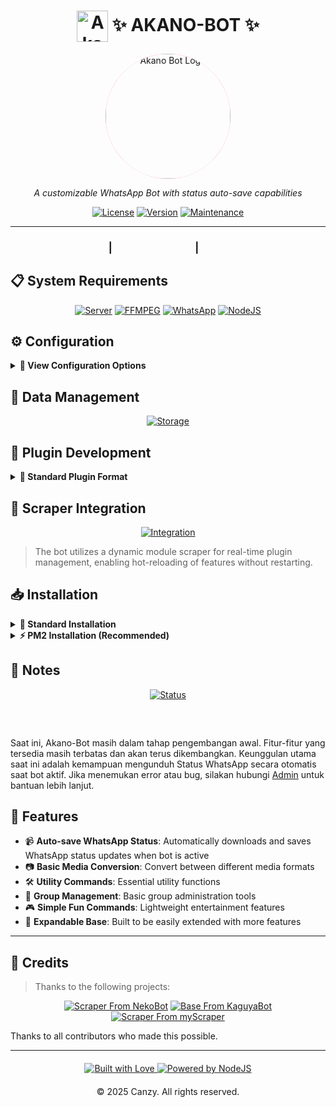<div align="center">

# <img src="https://files.catbox.moe/aonira.jpg" alt="Akano Bot Logo" width="50" style="vertical-align: middle; animation: float 3s ease-in-out infinite;"/> ✨ AKANO-BOT ✨

<img src="https://files.catbox.moe/aonira.jpg" alt="Akano Bot Logo" width="200" style="border-radius: 50%; box-shadow: 0 4px 8px rgba(0,0,0,0.1); animation: pulse 2s infinite;"/>

_A customizable WhatsApp Bot with status auto-save capabilities_

[![License](https://img.shields.io/badge/License-MIT-green.svg?style=for-the-badge)](https://opensource.org/licenses/MIT)
[![Version](https://img.shields.io/badge/Version-1.0.0-blue.svg?style=for-the-badge)](https://github.com/kutashiakano/Akano-Bot)
[![Maintenance](https://img.shields.io/badge/Maintained-Yes-success.svg?style=for-the-badge)](https://github.com/kutashiakano/Akano-Bot/commits/main)

<style>
@keyframes float {
  0% { transform: translateY(0px); }
  50% { transform: translateY(-10px); }
  100% { transform: translateY(0px); }
}

@keyframes pulse {
  0% { box-shadow: 0 0 0 0 rgba(255, 105, 180, 0.7); }
  70% { box-shadow: 0 0 0 10px rgba(255, 105, 180, 0); }
  100% { box-shadow: 0 0 0 0 rgba(255, 105, 180, 0); }
}
</style>

</div>

---

<div align="center">

### <span style="animation: slideIn 1s ease-in-out;">🚀 Lightweight</span> | <span style="animation: fadeIn 1.5s ease-in-out;">🧩 Customizable</span> | <span style="animation: bounceIn 2s ease-in-out;">📱 Status Auto-Save</span>

<style>
@keyframes slideIn {
  0% { transform: translateX(-100%); opacity: 0; }
  100% { transform: translateX(0); opacity: 1; }
}
@keyframes fadeIn {
  0% { opacity: 0; }
  100% { opacity: 1; }
}
@keyframes bounceIn {
  0% { transform: scale(0.3); opacity: 0; }
  50% { transform: scale(1.05); opacity: 1; }
  70% { transform: scale(0.9); }
  100% { transform: scale(1); }
}
</style>

</div>

## 📋 System Requirements

<div align="center">

[![Server](https://img.shields.io/badge/Server-1%20vCPU%20%7C%201GB%20RAM-ff69b4?style=flat&logo=amazon-aws)](https://cloud.google.com/)
[![FFMPEG](https://img.shields.io/badge/FFMPEG-Required-ff69b4?style=flat&logo=ffmpeg)](https://ffmpeg.org/)
[![WhatsApp](https://img.shields.io/badge/WhatsApp-Required-ff69b4?style=flat&logo=whatsapp)](https://www.whatsapp.com/)
[![NodeJS](https://img.shields.io/badge/NodeJS-v18+-ff69b4?style=flat&logo=node.js)](https://nodejs.org/)

</div>

## ⚙️ Configuration

<details>
<summary><b>📝 View Configuration Options</b></summary>

```javascript
global.owner = ["628xxxxxxx"]; // Your WhatsApp number

global.settings = {
  cover: "https://file/path.jpg", // Custom cover image
  footer: "Akano Bot WhatsApp", // Message footer

  packname: { name: "Akano", author: "Canzy" }, // Sticker branding

  version: require(process.cwd() + "/package.json").version, // Bot version

  message: {
    wait: "```Processing...```",
    errorF: "Feature temporarily unavailable due to technical issues",
    admin: "Admin-only feature",
    owner: "Owner-only feature",
    premium: "Premium users only",
    group: "Group-only feature",
    private: "Private chat only",
    botadmin: "Bot needs admin privileges",
  },

  dataname: "database.json", // Database filename
  sessions: "sessions", // Session storage
  sessionbot: "system/jadibot", // Bot clone sessions
  max_uploud: 50, // Max file upload size (MB)
  dot: "◦", // List marker
  reactSW: true, // React status 
  emojis: ["❤️", "💛", "💚", "💙", "💜"], // Emoji for react status if true

  sockection: {
    code_pairing: "AKANOBOT", // Pairing code
    use_pairing: true, // Enable pairing
    browser: "opera", // Browser signature
  },

  opts: {
    autoRead: true, // Auto-read messages
    selfMode: false, // Self-mode
    dmOnly: false, // DM-only mode
    groupOnly: false, // Group-only mode
    statusOnly: false, // Status-only mode
    queque: true, // Message queue
    multiprefix: true, // Multiple command prefixes
    noprefix: false, // No-prefix mode
  },
};
```

</details>

## 💾 Data Management

<div align="center">

[![Storage](https://img.shields.io/badge/Efficient-Data_Management-ff69b4?style=flat&logo=json)](https://github.com/kutashiakano/Akano-Bot)

</div>

## 🧩 Plugin Development

<details>
<summary><b>📘 Standard Plugin Format</b></summary>

### **Method 1:**

```javascript
let handler = async (m, { sock, usedPrefix, command, args, text, isOwner }) => {
  // Your code here
  m.reply("Hi, I'm Akano Bot! :3");
};

handler.command = Array | String; // Command trigger
handler.help = Array | String; // Help text
handler.example = String; // Usage example
handler.wait = Boolean; // Show wait message
handler.owner = Boolean; // Owner-only
handler.rowner = Boolean; // Real owner only
handler.group = Boolean; // Group-only
handler.private = Boolean; // Private chat only
handler.botAdmin = Boolean; // Requires bot admin
handler.premium = Boolean; // Premium users only
handler.admin = Boolean; // Admin-only
handler.error = Boolean; // Error tracking
handler.customPrefix = String; // Custom prefix
```

### **Method 2:**

```javascript
module.exports = {
   run: async (m, { sock }) => {
      // Your code here
      m.reply("Hi, I'm Akano Bot! :3")
   },
   command: Array|String, // Command trigger
   help: Array|String, // Help text
   example: String, // Usage example
   wait: Boolean, // Show wait message
   owner: Boolean, // Owner-only
   rowner: Boolean, // Real owner only
   group: Boolean, // Group-only
   private: Boolean, // Private chat only
   botAdmin: Boolean, // Requires bot admin
   premium: Boolean, // Premium users only
   admin: Boolean, // Admin-only
   error: Boolean, // Error tracking
   customPrefix: String // Custom prefix
}
```

### **Available Parameters:**

```javascript
async run(m, { 
  match, 
  usedPrefix, 
  noPrefix, 
  args, 
  command, 
  text, 
  participants, 
  groupMetadata, 
  user, 
  bot, 
  isROwner, 
  isOwner, 
  isRAdmin, 
  isAdmin, 
  isBotAdmin, 
  isPrems, 
  isBans, 
  chatUpdate 
})
```

### Event Handler Format

**Method 1:**

```javascript
let handler = (m) => m;
handler.before = async (m, { sock }) => {
  sock.reply(m.chat, `Event detected!`, m);
  return true;
};
module.exports = handler;
```

**Method 2:**

```javascript
module.exports = {
  async before(m, { sock }) {
    sock.reply(m.chat, `Event detected!`, m);
    return true;
  },
};
```

**Available Parameters:**

```javascript
async before(m, { 
  match, 
  participants, 
  groupMetadata, 
  user, 
  bot, 
  isROwner, 
  isOwner, 
  isRAdmin, 
  isAdmin, 
  isBotAdmin, 
  isPrems, 
  isBans, 
  chatUpdate 
})
```

</details>

## 🔌 Scraper Integration

<div align="center">

[![Integration](https://img.shields.io/badge/Module%20System-Dynamic-ff69b4?style=flat&logo=node.js)]()

</div>

> The bot utilizes a dynamic module scraper for real-time plugin management, enabling hot-reloading of features without restarting.

## 📥 Installation

<details>
<summary><b>🔧 Standard Installation</b></summary>

```bash
# Clone the repository
git clone https://github.com/kutashiakano/Akano-Bot

# Navigate to project directory
cd Akano-Bot

# Install dependencies
npm install #--no-bin-links

# Start the bot
npm start
```

</details>

<details>
<summary><b>⚡ PM2 Installation (Recommended)</b></summary>

```bash
# Install PM2 globally
npm install pm2 -g

# Install dependencies
npm install

# Start with PM2
pm2 start index.js && pm2 save && pm2 logs
```

</details>

## 📝 Notes

<div align="center">

[![Status](https://img.shields.io/badge/Development%20Phase-Alpha-ff69b4?style=flat&logo=git)](https://github.com/kutashiakano/Akano-Bot)

<div style="width:100%; margin:20px 0; animation: progressBar 3s ease-in-out forwards;">
  <div style="height:20px; background:linear-gradient(to right, #ff69b4, #ff1493); width:0%; border-radius:10px; animation: fillProgress 2s ease-out forwards 0.5s;">
    <span style="padding:0 10px; color:white; line-height:20px; font-size:12px;">Development Progress</span>
  </div>
</div>

<style>
@keyframes progressBar {
  0% { opacity: 0; }
  100% { opacity: 1; }
}
@keyframes fillProgress {
  0% { width: 0%; }
  100% { width: 35%; }
}
</style>

</div>

Saat ini, Akano-Bot masih dalam tahap pengembangan awal. Fitur-fitur yang tersedia masih terbatas dan akan terus dikembangkan. Keunggulan utama saat ini adalah kemampuan mengunduh Status WhatsApp secara otomatis saat bot aktif. Jika menemukan error atau bug, silakan hubungi [Admin](https://wa.me/6285150857272) untuk bantuan lebih lanjut.

## 🌟 Features

- 📹 **Auto-save WhatsApp Status**: Automatically downloads and saves WhatsApp status updates when bot is active
- 📷 **Basic Media Conversion**: Convert between different media formats
- 🛠️ **Utility Commands**: Essential utility functions
- 👥 **Group Management**: Basic group administration tools
- 🎮 **Simple Fun Commands**: Lightweight entertainment features
- 🔄 **Expandable Base**: Built to be easily extended with more features

---

## 🙏 Credits

> Thanks to the following projects:

<div align="center">

[![Scraper From NekoBot](https://img.shields.io/badge/Scraper-NekoBot-ff69b4?style=flat&logo=github)](https://github.com/AxellNetwork/NekoBot/tree/master/scrapers)
[![Base From KaguyaBot](https://img.shields.io/badge/Base-KaguyaBot-ff69b4?style=flat&logo=github)](https://github.com/LT-SYAII/KaguyaBot)
[![Scraper From myScraper](https://img.shields.io/badge/Scraper-myScraper-ff69b4?style=flat&logo=github)](https://github.com/SxyzAnother/myScraper)

</div>

Thanks to all contributors who made this possible.

---

<div align="center">

<div style="margin:20px 0; animation: bounce 2s infinite alternate;">
  <a href="https://github.com/kutashiakano">
    <img src="https://img.shields.io/badge/Built_with_♥︎-ff69b4?style=for-the-badge" alt="Built with Love" />
  </a>
  <a href="https://nodejs.org/">
    <img src="https://img.shields.io/badge/Powered_by-NodeJS_18-ff69b4?style=for-the-badge&logo=node.js" alt="Powered by NodeJS" />
  </a>
</div>

<style>
@keyframes bounce {
  0% { transform: translateY(0); }
  100% { transform: translateY(-10px); }
}
</style>

</div>

<div align="center">

&copy; 2025 Canzy. All rights reserved.

</div>